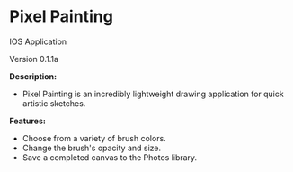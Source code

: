 # Pixel Painting
IOS Application

Version 0.1.1a

**Description:**
- Pixel Painting is an incredibly lightweight drawing application for quick artistic sketches.

**Features:**
- Choose from a variety of brush colors.
- Change the brush's opacity and size.
- Save a completed canvas to the Photos library.
